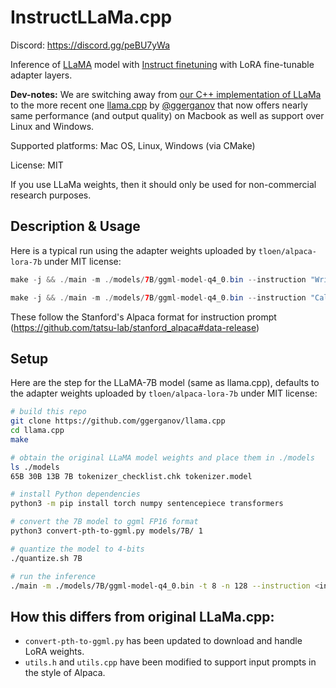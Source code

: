 # InstructLLaMa.cpp

Discord: https://discord.gg/peBU7yWa

Inference of [LLaMA](https://arxiv.org/abs/2302.13971) model with [Instruct finetuning](https://crfm.stanford.edu/2023/03/13/alpaca.html) with LoRA fine-tunable adapter layers.

**Dev-notes:** We are switching away from [our C++ implementation of LLaMa](https://github.com/NolanoOrg/llama-int4-quant) to the more recent one [llama.cpp](https://github.com/ggerganov/llama.cpp) by [@ggerganov](https://github.com/ggerganov) that now offers nearly same performance (and output quality) on Macbook as well as support over Linux and Windows.

Supported platforms: Mac OS, Linux, Windows (via CMake)

License: MIT

If you use LLaMa weights, then it should only be used for non-commercial research purposes.

## Description & Usage

Here is a typical run using the adapter weights uploaded by `tloen/alpaca-lora-7b` under MIT license:

```java
make -j && ./main -m ./models/7B/ggml-model-q4_0.bin --instruction "Write an email to your friend about your plans for the weekend." -t 8 -n 128
```

```java
make -j && ./main -m ./models/7B/ggml-model-q4_0.bin --instruction "Calculate the area of the a circle given its radius." --input "radius = 3" -t 8 -n 128
```

These follow the Stanford's Alpaca format for instruction prompt (https://github.com/tatsu-lab/stanford_alpaca#data-release)

## Setup

Here are the step for the LLaMA-7B model (same as llama.cpp), defaults to the adapter weights uploaded by `tloen/alpaca-lora-7b` under MIT license:

```bash
# build this repo
git clone https://github.com/ggerganov/llama.cpp
cd llama.cpp
make

# obtain the original LLaMA model weights and place them in ./models
ls ./models
65B 30B 13B 7B tokenizer_checklist.chk tokenizer.model

# install Python dependencies
python3 -m pip install torch numpy sentencepiece transformers

# convert the 7B model to ggml FP16 format
python3 convert-pth-to-ggml.py models/7B/ 1

# quantize the model to 4-bits
./quantize.sh 7B

# run the inference
./main -m ./models/7B/ggml-model-q4_0.bin -t 8 -n 128 --instruction <instruction> --input <input_to_instruction>
```

## How this differs from original LLaMa.cpp:
- `convert-pth-to-ggml.py` has been updated to download and handle LoRA weights.
- `utils.h` and `utils.cpp` have been modified to support input prompts in the style of Alpaca.

